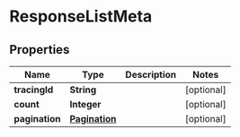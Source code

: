 

# ResponseListMeta


## Properties

Name | Type | Description | Notes
------------ | ------------- | ------------- | -------------
**tracingId** | **String** |  |  [optional]
**count** | **Integer** |  |  [optional]
**pagination** | [**Pagination**](Pagination.md) |  |  [optional]



